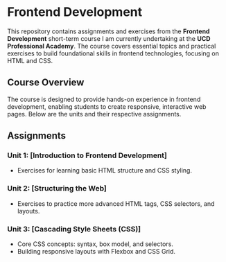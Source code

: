 # Frontend Development

This repository contains assignments and exercises from the **Frontend Development** short-term course I am currently undertaking at the **UCD Professional Academy**. The course covers essential topics and practical exercises to build foundational skills in frontend technologies, focusing on HTML and CSS.

## Course Overview

The course is designed to provide hands-on experience in frontend development, enabling students to create responsive, interactive web pages. Below are the units and their respective assignments.

## Assignments

### Unit 1: [Introduction to Frontend Development]
- Exercises for learning basic HTML structure and CSS styling.

### Unit 2: [Structuring the Web]
- Exercises to practice more advanced HTML tags, CSS selectors, and layouts.

### Unit 3: [Cascading Style Sheets (CSS)]
- Core CSS concepts: syntax, box model, and selectors.
- Building responsive layouts with Flexbox and CSS Grid.
